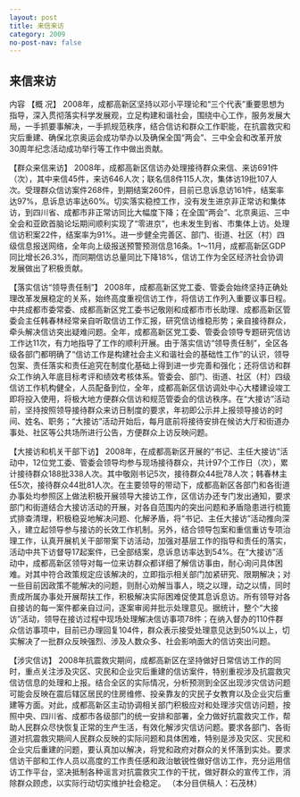```yaml
---
layout: post
title: 来信来访
category: 2009
no-post-nav: false
---
```


##  来信来访

内容
【概  况】  2008年，成都高新区坚持以邓小平理论和“三个代表”重要思想为指导，深入贯彻落实科学发展观，立足构建和谐社会，围绕中心工作，服务发展大局，一手抓要事解决，一手抓规范秩序，结合信访和群众工作职能，在抗震救灾和灾后重建、确保北京奥运会成功举办以及确保全国“两会”、三中全会和改革开放30周年纪念活动成功举行等工作中做出贡献。
 
【群众来信来访】  2008年，成都高新区信访办处理接待群众来信、来访691件（次），其中来信45件，来访646人次；联名信8件115人次，集体访19批107人次。受理群众信访案件268件，到期结案260件，目前已息诉息访161件，结案率达97%，息诉息访率达60%。切实落实稳控工作，没有发生进京非正常访和集体访，到四川省、成都市非正常访同比大幅度下降；在全国“两会”、北京奥运、三中全会和亚欧首脑论坛期间顺利实现了“零进京”，也未发生到省、市集体上访。处理信访积案22件，结案率为91%。进一步健全完善区、部门、街道、社区（村）四级信息报送网络，全年向上级报送预警预测信息16条。1～11月，成都高新区GDP同比增长26.3%，而同期信访总量同比下降18%，信访工作为全区经济社会协调发展做出了积极贡献。
 
【落实信访“领导责任制”】  2008年，成都高新区党工委、管委会始终坚持正确处理改革发展稳定的关系，始终高度重视信访工作，将信访工作列入重要议事日程。中共成都市委常委、成都高新区党工委书记敬刚和成都市市长助理、成都高新区管委会主任韩春林经常亲自听取信访工作汇报，研究信访维稳形势；亲自接待群众，牵头解决信访突出疑难问题。全年，成都高新区党工委、管委会领导专题研究信访工作达11次，有力地指导了工作的顺利开展。由于落实信访“领导责任制”，全区各级各部门都明确了“信访工作是构建社会主义和谐社会的基础性工作”的认识，领导包案、责任落实和责任追究在制度化基础上得到进一步完善和强化；还将信访和群众工作纳入年底目标考评和绩效考核体系。管委会、部门、街道、社区（村）四级信访工作机构健全，人员配备到位，全年，成都高新区信访调处中心大楼建设竣工即将投入使用，将极大地方便群众信访和规范管委会的信访秩序。在“大接访”活动前，坚持按照领导接待群众来访日制度的要求，年初即公示并上报领导接访的时间、姓名、职务；“大接访”活动开始后，每月底前将接待安排在候访大厅和街道办事处、社区等公共场所进行公告，方便群众上访反映问题。
 
【大接访和机关干部下访】  2008年，在成都高新区开展的“书记、主任大接访”活动中，12位党工委、管委会领导均参与现场接待群众，共计97个工作日（次），累计接待群众188批338人次。其中敬刚书记5次，接待群众44批78人次；韩春林主任5次，接待群众44批81人次。在主要领导的带动下，成都高新区各部门和各街道办事处均参照区上做法积极开展领导大接访工作，区信访办还专门发出通知，要求部门和街道结合大接访活动的开展，对各自范围内的突出问题和矛盾隐患进行梳篦式排查清理，积极稳妥地解决问题、化解矛盾，将“书记、主任大接访”活动推向深入，建立起领导参与接访的长效工作机制。另外，结合领导包案和重信重访专项治理工作，认真开展机关干部带案下访活动，加强对基层工作的指导和责任的落实，活动中共下访督导17起案件，已全部结案，息诉息访率达到54%。在“大接访”活动中，成都高新区领导对每一位来访群众都详细了解信访事由，耐心询问具体困难。对其中符合政策规定应该解决的，立即指示相关部门加紧研究、限期解决；对一些目前因政策不能解决的问题，则耐心劝解当事人，晓之以理，动之以情，同时责成所属办事处开展帮扶工作，积极解决实际困难促使其息诉息访。所有领导对各自接访的每一案件都亲自过问，逐案审阅并批示处理意见。据统计，整个“大接访”活动，领导在接访过程中现场处理解决信访事项78件；在纳入督办的110件群众信访事项中，目前已办理回复104件，群众表示接受处理意见达到50%以上，切实解决了一批群众反映强烈、涉及人数众多、社会影响面大的信访突出问题。
 
【涉灾信访】  2008年抗震救灾期间，成都高新区在坚持做好日常信访工作的同时，重点关注涉及灾区、灾民和企业灾后重建的信访案件，特别重视涉及抗震救灾信访信息的处理和上报。结合全区的实际情况，分析预测到全区出现涉灾信访问题可能会反映在震后辖区居民的住房维修、投亲靠友的灾民子女教育以及企业灾后重建等方面。对此，成都高新区主动协调相关部门积极应对和处理涉灾信访问题，按照中央、四川省、成都市各级部门的统一安排和部署，全力做好抗震救灾工作，帮助人民群众尽快恢复正常的生产生活，有效化解涉灾信访问题。要求各部门、各街道对抗震救灾期间人民群众反映的实际问题和具体困难，特别是涉及灾区、灾民和企业灾后重建的问题，要认真加以解决，将党和政府对群众的关怀落到实处。要求信访干部和工作人员以高度的工作责任感和政治敏锐性做好信访工作，充分运用信访工作平台，坚决抵制各种谣言对抗震救灾工作的干扰，做好群众的宣传工作，消除群众顾虑，以实际行动切实维护社会稳定。
（本分目供稿人：石茂林）